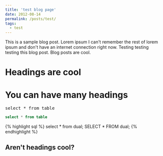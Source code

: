 ```yaml
---
title: 'test blog page'
date: 2012-08-14
permalink: /posts/test/
tags:
  - test
---
```


This is a sample blog post. Lorem ipsum I can't remember the rest of lorem ipsum and don't have an internet connection right now. Testing testing testing this blog post. Blog posts are cool.

Headings are cool
======

You can have many headings
======

<pre>
select * from table
</pre>

```sql
select * from table
```

{% highlight sql %}
select * from dual;
SELECT * FROM dual;
{% endhighlight %}


Aren't headings cool?
------